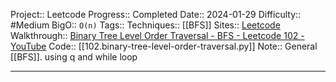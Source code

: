 Project:: Leetcode
Progress:: Completed
Date:: 2024-01-29
Difficulty:: #Medium 
BigO:: `O(n)`
Tags:: 
Techniques:: [[BFS]]
Sites:: [Leetcode](https://leetcode.com/problems/binary-tree-level-order-traversal/description/)
Walkthrough:: [Binary Tree Level Order Traversal - BFS - Leetcode 102 - YouTube](https://www.youtube.com/watch?v=6ZnyEApgFYg)
Code:: [[102.binary-tree-level-order-traversal.py]]
Note:: General [[BFS]]. using q and while loop

---
